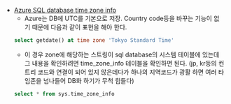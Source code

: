 - [Azure SQL database time zone info](https://learn.microsoft.com/en-us/sql/relational-databases/system-catalog-views/sys-time-zone-info-transact-sql?view=sql-server-ver16)
  - Azure는 DB에 UTC를 기본으로 저장. Country code등을 바꾸는 기능이 없기 때문에 다음과 같이 표현을 해야 한다. 
  ```sql
  select getdate() at time zone 'Tokyo Standard Time'
  ```
  - 이 경우 zone에 해당하는 스트링이 sql database의 시스템 테이블에 있는데 그 내용을 확인하려면 time_zone_info 테이블을 확인하면 된다. 
    (jp, kr등의 컨트리 코드와 연결이 되어 있지 않은데다가 하나의 지역코드가 광활 하면 여러 타임존을 넘나들어 DB화 하기가 무척 힘들다)
  ```sql
  select * from sys.time_zone_info
  ```

